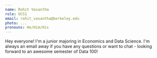 ```yaml
---
name: Rohit Vasantha
role: UCS1
email: rohit_vasantha@berkeley.edu
photo: ...
pronouns: He/Him/His
---
```

Hey everyone! I'm a junior majoring in Economics and Data Science. I'm always an email away if you have any questions or want to chat - looking forward to an awesome semester of Data 100!